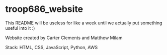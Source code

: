 # troop686_website
This README will be useless for like a week until we actually put something useful into it :)


Website created by Carter Clements and Matthew Milam

Stack:
HTML, CSS, JavaScript, Python, AWS
